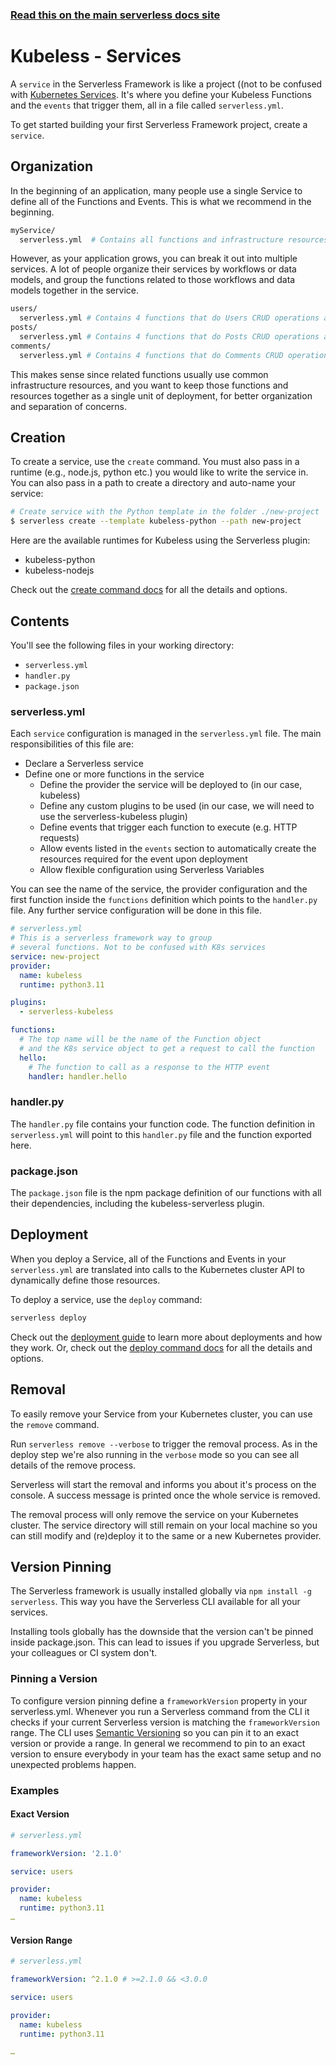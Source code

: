 <!--
title: Serverless Framework - Kubeless Guide - Services
menuText: Services
menuOrder: 4
description: How to manage and configure serverless services, which contain your Kubeless functions and their events.
layout: Doc
-->

<!-- DOCS-SITE-LINK:START automatically generated  -->

### [Read this on the main serverless docs site](https://www.serverless.com/framework/docs/providers/kubeless/guide/services)

<!-- DOCS-SITE-LINK:END -->

# Kubeless - Services

A `service` in the Serverless Framework is like a project ((not to be confused with [Kubernetes Services](https://kubernetes.io/docs/concepts/services-networking/service/). It's where you define your Kubeless Functions and the `events` that trigger them, all in a file called `serverless.yml`.

To get started building your first Serverless Framework project, create a `service`.

## Organization

In the beginning of an application, many people use a single Service to define all of the Functions and Events. This is what we recommend in the beginning.

```bash
myService/
  serverless.yml  # Contains all functions and infrastructure resources
```

However, as your application grows, you can break it out into multiple services. A lot of people organize their services by workflows or data models, and group the functions related to those workflows and data models together in the service.

```bash
users/
  serverless.yml # Contains 4 functions that do Users CRUD operations and the Users database
posts/
  serverless.yml # Contains 4 functions that do Posts CRUD operations and the Posts database
comments/
  serverless.yml # Contains 4 functions that do Comments CRUD operations and the Comments database
```

This makes sense since related functions usually use common infrastructure resources, and you want to keep those functions and resources together as a single unit of deployment, for better organization and separation of concerns.

## Creation

To create a service, use the `create` command. You must also pass in a runtime (e.g., node.js, python etc.) you would like to write the service in. You can also pass in a path to create a directory and auto-name your service:

```bash
# Create service with the Python template in the folder ./new-project
$ serverless create --template kubeless-python --path new-project
```

Here are the available runtimes for Kubeless using the Serverless plugin:

- kubeless-python
- kubeless-nodejs

Check out the [create command docs](../cli-reference/create) for all the details and options.

## Contents

You'll see the following files in your working directory:

- `serverless.yml`
- `handler.py`
- `package.json`

### serverless.yml

Each `service` configuration is managed in the `serverless.yml` file. The main responsibilities of this file are:

- Declare a Serverless service
- Define one or more functions in the service
  - Define the provider the service will be deployed to (in our case, kubeless)
  - Define any custom plugins to be used (in our case, we will need to use the serverless-kubeless plugin)
  - Define events that trigger each function to execute (e.g. HTTP requests)
  - Allow events listed in the `events` section to automatically create the resources required for the event upon deployment
  - Allow flexible configuration using Serverless Variables

You can see the name of the service, the provider configuration and the first function inside the `functions` definition which points to the `handler.py` file. Any further service configuration will be done in this file.

```yml
# serverless.yml
# This is a serverless framework way to group
# several functions. Not to be confused with K8s services
service: new-project
provider:
  name: kubeless
  runtime: python3.11

plugins:
  - serverless-kubeless

functions:
  # The top name will be the name of the Function object
  # and the K8s service object to get a request to call the function
  hello:
    # The function to call as a response to the HTTP event
    handler: handler.hello
```

### handler.py

The `handler.py` file contains your function code. The function definition in `serverless.yml` will point to this `handler.py` file and the function exported here.

### package.json

The `package.json` file is the npm package definition of our functions with all their dependencies, including the kubeless-serverless plugin.

## Deployment

When you deploy a Service, all of the Functions and Events in your `serverless.yml` are translated into calls to the Kubernetes cluster API to dynamically define those resources.

To deploy a service, use the `deploy` command:

```bash
serverless deploy
```

Check out the [deployment guide](https://serverless.com/framework/docs/providers/kubeless/guide/deploying/) to learn more about deployments and how they work. Or, check out the [deploy command docs](../cli-reference/deploy) for all the details and options.

## Removal

To easily remove your Service from your Kubernetes cluster, you can use the `remove` command.

Run `serverless remove --verbose` to trigger the removal process. As in the deploy step we're also running in the `verbose` mode so you can see all details of the remove process.

Serverless will start the removal and informs you about it's process on the console. A success message is printed once the whole service is removed.

The removal process will only remove the service on your Kubernetes cluster. The service directory will still remain on your local machine so you can still modify and (re)deploy it to the same or a new Kubernetes provider.

## Version Pinning

The Serverless framework is usually installed globally via `npm install -g serverless`. This way you have the Serverless CLI available for all your services.

Installing tools globally has the downside that the version can't be pinned inside package.json. This can lead to issues if you upgrade Serverless, but your colleagues or CI system don't.

### Pinning a Version

To configure version pinning define a `frameworkVersion` property in your serverless.yml. Whenever you run a Serverless command from the CLI it checks if your current Serverless version is matching the `frameworkVersion` range. The CLI uses [Semantic Versioning](http://semver.org/) so you can pin it to an exact version or provide a range. In general we recommend to pin to an exact version to ensure everybody in your team has the exact same setup and no unexpected problems happen.

### Examples

#### Exact Version

```yml
# serverless.yml

frameworkVersion: '2.1.0'

service: users

provider:
  name: kubeless
  runtime: python3.11
…
```

#### Version Range

```yml
# serverless.yml

frameworkVersion: ^2.1.0 # >=2.1.0 && <3.0.0

service: users

provider:
  name: kubeless
  runtime: python3.11

…
```
